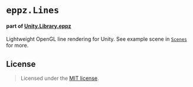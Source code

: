 # `eppz.Lines`
#### part of [Unity.Library.eppz](https://github.com/eppz/Unity.Library.eppz)

Lightweight OpenGL line rendering for Unity. See example scene in [`Scenes`](Scenes) for more.

## License

> Licensed under the [MIT license](http://en.wikipedia.org/wiki/MIT_License).
